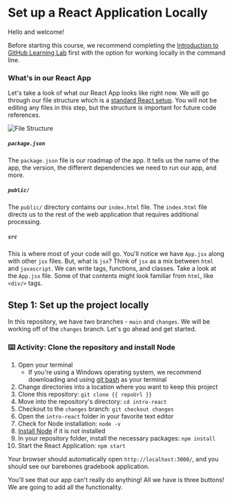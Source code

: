 # Set up a React Application Locally

Hello and welcome!

Before starting this course, we recommend completing the [Introduction to GitHub Learning Lab](https://lab.github.com/githubtraining/introduction-to-github) first with the option for working locally in the command line.

### What's in our React App

Let's take a look of what our React App looks like right now. We will go through our file structure which is a [standard React setup](https://facebook.github.io/create-react-app/docs/getting-started). You will not be editing any files in this step, but the structure is important for future code references.

![File Structure](https://user-images.githubusercontent.com/25253905/61294641-28e68700-a78b-11e9-9bc1-ff468312ca8b.png)

##### `package.json`

The `package.json` file is our roadmap of the app. It tells us the name of the app, the version, the different dependencies we need to run our app, and more.

##### `public/`

The `public/` directory contains our `index.html` file. The `index.html` file directs us to the rest of the web application that requires additional processing.

##### `src`

This is where most of your code will go. You'll notice we have `App.jsx` along with other `jsx` files. But, what is `jsx`? Think of `jsx` as a mix between `html` and `javascript`. We can write tags, functions, and classes. Take a look at the `App.jsx` file. Some of that contents might look familiar from `html`, like `<div/>` tags.

## Step 1: Set up the project locally

In this repository, we have two branches - `main` and `changes`. We will be working off of the `changes` branch. Let's go ahead and get started.

### :keyboard: Activity: Clone the repository and install Node

1. Open your terminal
    - If you're using a Windows operating system, we recommend downloading and using [git bash](https://git-scm.com/downloads) as your terminal
2. Change directories into a location where you want to keep this project
3. Clone this repository: `git clone {{ repoUrl }}`
4. Move into the repository's directory: `cd intro-react`
5. Checkout to the `changes` branch: `git checkout changes`
6. Open the `intro-react` folder in your favorite text editor
7. Check for Node installation: `node -v`
8. [Install Node](https://nodejs.org/en/download/) if it is not installed
9. In your repository folder, install the necessary packages: `npm install`
10. Start the React Application: `npm start`

Your browser should automatically open `http://localhost:3000/`, and you should see our barebones gradebook application.

You'll see that our app can't really do anything! All we have is three buttons! We are going to add all the functionality.

